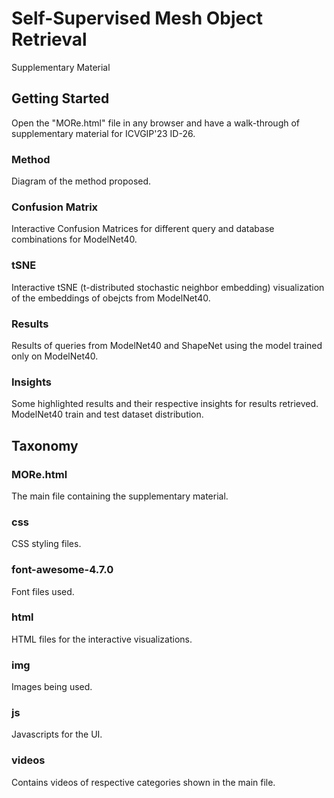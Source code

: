 # Self-Supervised Mesh Object Retrieval
Supplementary Material

## Getting Started
Open the "MORe.html" file in any browser and have a walk-through of supplementary material for ICVGIP'23 ID-26.

### Method
Diagram of the method proposed.

### Confusion Matrix
Interactive Confusion Matrices for different query and database combinations for ModelNet40.

### tSNE
Interactive tSNE (t-distributed stochastic neighbor embedding) visualization of the embeddings of obejcts from ModelNet40.

### Results
Results of queries from ModelNet40 and ShapeNet using the model trained only on ModelNet40.
### Insights
Some highlighted results and their respective insights for results retrieved.
ModelNet40 train and test dataset distribution.

## Taxonomy
### MORe.html
The main file containing the supplementary material.

### css
CSS styling files.

### font-awesome-4.7.0
Font files used.

### html
HTML files for the interactive visualizations.

### img
Images being used.

### js
Javascripts for the UI.

### videos
Contains videos of respective categories shown in the main file.
